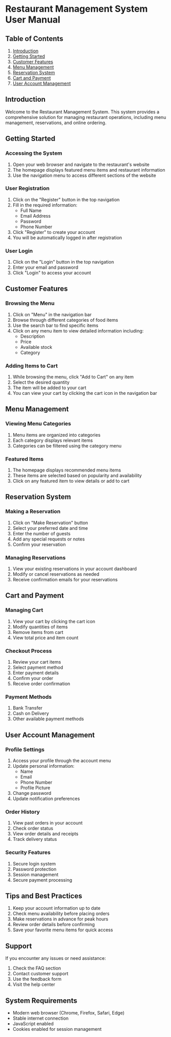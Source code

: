 # Restaurant Management System User Manual

## Table of Contents
1. [Introduction](#introduction)
2. [Getting Started](#getting-started)
3. [Customer Features](#customer-features)
4. [Menu Management](#menu-management)
5. [Reservation System](#reservation-system)
6. [Cart and Payment](#cart-and-payment)
7. [User Account Management](#user-account-management)

## Introduction
Welcome to the Restaurant Management System. This system provides a comprehensive solution for managing restaurant operations, including menu management, reservations, and online ordering.

## Getting Started

### Accessing the System
1. Open your web browser and navigate to the restaurant's website
2. The homepage displays featured menu items and restaurant information
3. Use the navigation menu to access different sections of the website

### User Registration
1. Click on the "Register" button in the top navigation
2. Fill in the required information:
   - Full Name
   - Email Address
   - Password
   - Phone Number
3. Click "Register" to create your account
4. You will be automatically logged in after registration

### User Login
1. Click on the "Login" button in the top navigation
2. Enter your email and password
3. Click "Login" to access your account

## Customer Features

### Browsing the Menu
1. Click on "Menu" in the navigation bar
2. Browse through different categories of food items
3. Use the search bar to find specific items
4. Click on any menu item to view detailed information including:
   - Description
   - Price
   - Available stock
   - Category

### Adding Items to Cart
1. While browsing the menu, click "Add to Cart" on any item
2. Select the desired quantity
3. The item will be added to your cart
4. You can view your cart by clicking the cart icon in the navigation bar

## Menu Management

### Viewing Menu Categories
1. Menu items are organized into categories
2. Each category displays relevant items
3. Categories can be filtered using the category menu

### Featured Items
1. The homepage displays recommended menu items
2. These items are selected based on popularity and availability
3. Click on any featured item to view details or add to cart

## Reservation System

### Making a Reservation
1. Click on "Make Reservation" button
2. Select your preferred date and time
3. Enter the number of guests
4. Add any special requests or notes
5. Confirm your reservation

### Managing Reservations
1. View your existing reservations in your account dashboard
2. Modify or cancel reservations as needed
3. Receive confirmation emails for your reservations

## Cart and Payment

### Managing Cart
1. View your cart by clicking the cart icon
2. Modify quantities of items
3. Remove items from cart
4. View total price and item count

### Checkout Process
1. Review your cart items
2. Select payment method
3. Enter payment details
4. Confirm your order
5. Receive order confirmation

### Payment Methods
1. Bank Transfer
2. Cash on Delivery
3. Other available payment methods

## User Account Management

### Profile Settings
1. Access your profile through the account menu
2. Update personal information:
   - Name
   - Email
   - Phone Number
   - Profile Picture
3. Change password
4. Update notification preferences

### Order History
1. View past orders in your account
2. Check order status
3. View order details and receipts
4. Track delivery status

### Security Features
1. Secure login system
2. Password protection
3. Session management
4. Secure payment processing

## Tips and Best Practices
1. Keep your account information up to date
2. Check menu availability before placing orders
3. Make reservations in advance for peak hours
4. Review order details before confirming
5. Save your favorite menu items for quick access

## Support
If you encounter any issues or need assistance:
1. Check the FAQ section
2. Contact customer support
3. Use the feedback form
4. Visit the help center

## System Requirements
- Modern web browser (Chrome, Firefox, Safari, Edge)
- Stable internet connection
- JavaScript enabled
- Cookies enabled for session management
